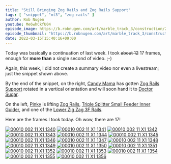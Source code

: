 ```yaml
---
title: "Still Bringing Zog Rails and Zog Rails Support"
tags: [ "snippet", "mt3", "zog rails" ]
author: Rob Nugen
youtube: Me6whCkfU04
episode_image: https://b.robnugen.com/art/marble_track_3/construction/2022/2022_mar_15_bringing_zog_rails_and_support_into_place.jpg
episode_thumbnail: "https://b.robnugen.com/art/marble_track_3/construction/2022/thumbs/2022_mar_15_bringing_zog_rails_and_support_into_place.jpg"
date: 2022-03-15T15:40:16+09:00
---
```


Today was basically a continuation of last week.  I took ~~about 12~~ 17 frames, enough for **more than** a single second of video.  ;-)

Again, this week, I did not create a summary video nor even a
livestream; just the snippet shown above.

By the end of the snippet, on the right, [Candy Mama](/workers/candy_mama/) has gotten [Zog Rails Support](/parts/zog-rails-support/) rotated in a vertical orientation and will soon hand it to [Doctor Sugar](/workers/dr_sugar/).

On the left, [Pinky](/workers/pinky/) is lifting [Zog Rails](/parts/zog-rails/), [Triple Splitter Small Feeder Inner Guider](/parts/triple-splitter-small-feeder-inner-guider/), and one of the [Lower Zig Zag 3F Rails](/parts/lower-zig-zag-3f-rails/).

Here are the frames I took today.  Oh wow, there are 17!

[![00010 002 11 X1 1340](//b.robnugen.com/art/marble_track_3/frames/2022/thumbs/00010_002_11_X1_1340.jpg)](//b.robnugen.com/art/marble_track_3/frames/2022/00010_002_11_X1_1340.jpg)
[![00010 002 11 X1 1341](//b.robnugen.com/art/marble_track_3/frames/2022/thumbs/00010_002_11_X1_1341.jpg)](//b.robnugen.com/art/marble_track_3/frames/2022/00010_002_11_X1_1341.jpg)
[![00010 002 11 X1 1342](//b.robnugen.com/art/marble_track_3/frames/2022/thumbs/00010_002_11_X1_1342.jpg)](//b.robnugen.com/art/marble_track_3/frames/2022/00010_002_11_X1_1342.jpg)
[![00010 002 11 X1 1343](//b.robnugen.com/art/marble_track_3/frames/2022/thumbs/00010_002_11_X1_1343.jpg)](//b.robnugen.com/art/marble_track_3/frames/2022/00010_002_11_X1_1343.jpg)
[![00010 002 11 X1 1344](//b.robnugen.com/art/marble_track_3/frames/2022/thumbs/00010_002_11_X1_1344.jpg)](//b.robnugen.com/art/marble_track_3/frames/2022/00010_002_11_X1_1344.jpg)
[![00010 002 11 X1 1345](//b.robnugen.com/art/marble_track_3/frames/2022/thumbs/00010_002_11_X1_1345.jpg)](//b.robnugen.com/art/marble_track_3/frames/2022/00010_002_11_X1_1345.jpg)
[![00010 002 11 X1 1346](//b.robnugen.com/art/marble_track_3/frames/2022/thumbs/00010_002_11_X1_1346.jpg)](//b.robnugen.com/art/marble_track_3/frames/2022/00010_002_11_X1_1346.jpg)
[![00010 002 11 X1 1347](//b.robnugen.com/art/marble_track_3/frames/2022/thumbs/00010_002_11_X1_1347.jpg)](//b.robnugen.com/art/marble_track_3/frames/2022/00010_002_11_X1_1347.jpg)
[![00010 002 11 X1 1348](//b.robnugen.com/art/marble_track_3/frames/2022/thumbs/00010_002_11_X1_1348.jpg)](//b.robnugen.com/art/marble_track_3/frames/2022/00010_002_11_X1_1348.jpg)
[![00010 002 11 X1 1349](//b.robnugen.com/art/marble_track_3/frames/2022/thumbs/00010_002_11_X1_1349.jpg)](//b.robnugen.com/art/marble_track_3/frames/2022/00010_002_11_X1_1349.jpg)
[![00010 002 11 X1 1350](//b.robnugen.com/art/marble_track_3/frames/2022/thumbs/00010_002_11_X1_1350.jpg)](//b.robnugen.com/art/marble_track_3/frames/2022/00010_002_11_X1_1350.jpg)
[![00010 002 11 X1 1351](//b.robnugen.com/art/marble_track_3/frames/2022/thumbs/00010_002_11_X1_1351.jpg)](//b.robnugen.com/art/marble_track_3/frames/2022/00010_002_11_X1_1351.jpg)
[![00010 002 11 X1 1352](//b.robnugen.com/art/marble_track_3/frames/2022/thumbs/00010_002_11_X1_1352.jpg)](//b.robnugen.com/art/marble_track_3/frames/2022/00010_002_11_X1_1352.jpg)
[![00010 002 11 X1 1353](//b.robnugen.com/art/marble_track_3/frames/2022/thumbs/00010_002_11_X1_1353.jpg)](//b.robnugen.com/art/marble_track_3/frames/2022/00010_002_11_X1_1353.jpg)
[![00010 002 11 X1 1354](//b.robnugen.com/art/marble_track_3/frames/2022/thumbs/00010_002_11_X1_1354.jpg)](//b.robnugen.com/art/marble_track_3/frames/2022/00010_002_11_X1_1354.jpg)
[![00010 002 11 X1 1355](//b.robnugen.com/art/marble_track_3/frames/2022/thumbs/00010_002_11_X1_1355.jpg)](//b.robnugen.com/art/marble_track_3/frames/2022/00010_002_11_X1_1355.jpg)
[![00010 002 11 X1 1356](//b.robnugen.com/art/marble_track_3/frames/2022/thumbs/00010_002_11_X1_1356.jpg)](//b.robnugen.com/art/marble_track_3/frames/2022/00010_002_11_X1_1356.jpg)
